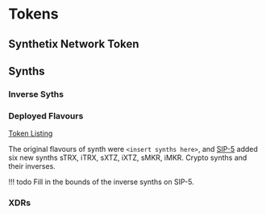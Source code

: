 # Tokens

## Synthetix Network Token

## Synths

### Inverse Syths

### Deployed Flavours

[Token Listing](https://www.synthetix.io/tokens)

The original flavours of synth were `<insert synths here>`, and [SIP-5](https://github.com/Synthetixio/SIPs/blob/master/SIPS/sip-5.md) added six new synths sTRX, iTRX, sXTZ, iXTZ, sMKR, iMKR. Crypto synths and their inverses.

!!! todo
    Fill in the bounds of the inverse synths on SIP-5.

### XDRs
